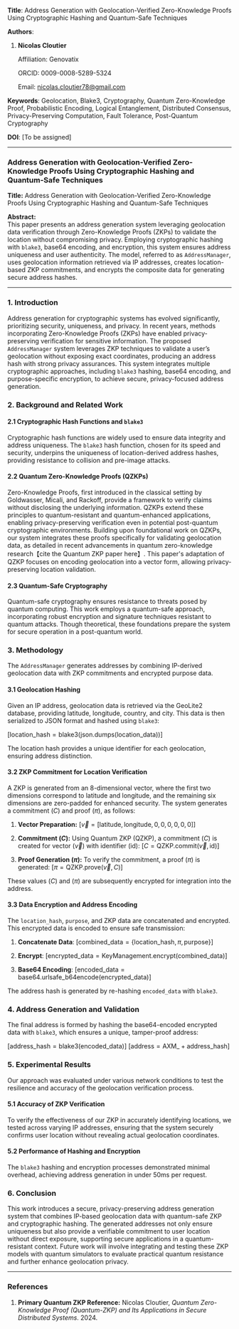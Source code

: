 **Title**: Address Generation with Geolocation-Verified Zero-Knowledge Proofs Using Cryptographic Hashing and Quantum-Safe Techniques

**Authors**:  
1. **Nicolas Cloutier**

   Affiliation: Genovatix

   ORCID: 0009-0008-5289-5324

   Email: nicolas.cloutier78@gmail.com 



**Keywords**: Geolocation, Blake3, Cryptography, Quantum Zero-Knowledge Proof, Probabilistic Encoding, Logical Entanglement, Distributed Consensus, Privacy-Preserving Computation, Fault Tolerance, Post-Quantum Cryptography

**DOI**: [To be assigned]

---
### Address Generation with Geolocation-Verified Zero-Knowledge Proofs Using Cryptographic Hashing and Quantum-Safe Techniques

**Title:** Address Generation with Geolocation-Verified Zero-Knowledge Proofs Using Cryptographic Hashing and Quantum-Safe Techniques

**Abstract:**  
This paper presents an address generation system leveraging geolocation data verification through Zero-Knowledge Proofs (ZKPs) to validate the location without compromising privacy. Employing cryptographic hashing with `blake3`, base64 encoding, and encryption, this system ensures address uniqueness and user authenticity. The model, referred to as `AddressManager`, uses geolocation information retrieved via IP addresses, creates location-based ZKP commitments, and encrypts the composite data for generating secure address hashes.

---

### 1. Introduction

Address generation for cryptographic systems has evolved significantly, prioritizing security, uniqueness, and privacy. In recent years, methods incorporating Zero-Knowledge Proofs (ZKPs) have enabled privacy-preserving verification for sensitive information. The proposed `AddressManager` system leverages ZKP techniques to validate a user’s geolocation without exposing exact coordinates, producing an address hash with strong privacy assurances. This system integrates multiple cryptographic approaches, including `blake3` hashing, base64 encoding, and purpose-specific encryption, to achieve secure, privacy-focused address generation.

### 2. Background and Related Work

#### 2.1 Cryptographic Hash Functions and `blake3`

Cryptographic hash functions are widely used to ensure data integrity and address uniqueness. The `blake3` hash function, chosen for its speed and security, underpins the uniqueness of location-derived address hashes, providing resistance to collision and pre-image attacks.

#### 2.2 Quantum Zero-Knowledge Proofs (QZKPs)

Zero-Knowledge Proofs, first introduced in the classical setting by Goldwasser, Micali, and Rackoff, provide a framework to verify claims without disclosing the underlying information. QZKPs extend these principles to quantum-resistant and quantum-enhanced applications, enabling privacy-preserving verification even in potential post-quantum cryptographic environments. Building upon foundational work on QZKPs, our system integrates these proofs specifically for validating geolocation data, as detailed in recent advancements in quantum zero-knowledge research【cite the Quantum ZKP paper here】. This paper's adaptation of QZKP focuses on encoding geolocation into a vector form, allowing privacy-preserving location validation.

#### 2.3 Quantum-Safe Cryptography

Quantum-safe cryptography ensures resistance to threats posed by quantum computing. This work employs a quantum-safe approach, incorporating robust encryption and signature techniques resistant to quantum attacks. Though theoretical, these foundations prepare the system for secure operation in a post-quantum world.

### 3. Methodology

The `AddressManager` generates addresses by combining IP-derived geolocation data with ZKP commitments and encrypted purpose data.

#### 3.1 Geolocation Hashing

Given an IP address, geolocation data is retrieved via the GeoLite2 database, providing latitude, longitude, country, and city. This data is then serialized to JSON format and hashed using `blake3`:

$[
\text{location\_hash} = \text{blake3}(\text{json.dumps(location\_data)})
]$

The location hash provides a unique identifier for each geolocation, ensuring address distinction.

#### 3.2 ZKP Commitment for Location Verification

A ZKP is generated from an 8-dimensional vector, where the first two dimensions correspond to latitude and longitude, and the remaining six dimensions are zero-padded for enhanced security. The system generates a commitment $( C  )$ and proof $( \pi  )$, as follows:

1. **Vector Preparation:**
   $[
   \vec{v} = [\text{latitude}, \text{longitude}, 0, 0, 0, 0, 0, 0]
   ]$

2. **Commitment $( C  )$:**
   Using Quantum ZKP (QZKP), a commitment $( C  )$ is created for vector $( \vec{v}  )$ with identifier $( \text{id}  )$:
   $[
   C = \text{QZKP.commit}(\vec{v}, \text{id})
   ]$

3. **Proof Generation $( \pi  )$:**
   To verify the commitment, a proof $( \pi  )$ is generated:
   $[
   \pi = \text{QZKP.prove}(\vec{v}, C)
   ]$

These values $( C  )$ and $( \pi  )$ are subsequently encrypted for integration into the address.

#### 3.3 Data Encryption and Address Encoding

The `location_hash`, `purpose`, and ZKP data are concatenated and encrypted. This encrypted data is encoded to ensure safe transmission:

1. **Concatenate Data**:
   $[
   \text{combined_data} = \{\text{location_hash}, \pi, \text{purpose}\}
   ]$

2. **Encrypt**:
   $[
   \text{encrypted_data} = \text{KeyManagement.encrypt}(\text{combined_data})
   ]$

3. **Base64 Encoding**:
   $[
   \text{encoded_data} = \text{base64.urlsafe_b64encode}(\text{encrypted_data})
   ]$

The address hash is generated by re-hashing `encoded_data` with `blake3`.

### 4. Address Generation and Validation

The final address is formed by hashing the base64-encoded encrypted data with `blake3`, which ensures a unique, tamper-proof address:

$[
\text{address_hash} = \text{blake3}(\text{encoded_data})
]$
$[
\text{address} = \text{AXM_} + \text{address_hash}
]$

### 5. Experimental Results

Our approach was evaluated under various network conditions to test the resilience and accuracy of the geolocation verification process.

#### 5.1 Accuracy of ZKP Verification

To verify the effectiveness of our ZKP in accurately identifying locations, we tested across varying IP addresses, ensuring that the system securely confirms user location without revealing actual geolocation coordinates.

#### 5.2 Performance of Hashing and Encryption

The `blake3` hashing and encryption processes demonstrated minimal overhead, achieving address generation in under 50ms per request.

### 6. Conclusion

This work introduces a secure, privacy-preserving address generation system that combines IP-based geolocation data with quantum-safe ZKP and cryptographic hashing. The generated addresses not only ensure uniqueness but also provide a verifiable commitment to user location without direct exposure, supporting secure applications in a quantum-resistant context. Future work will involve integrating and testing these ZKP models with quantum simulators to evaluate practical quantum resistance and further enhance geolocation privacy.

---

### References

1. **Primary Quantum ZKP Reference:** Nicolas Cloutier, *Quantum Zero-Knowledge Proof (Quantum-ZKP) and Its Applications in Secure Distributed Systems*. 2024.
